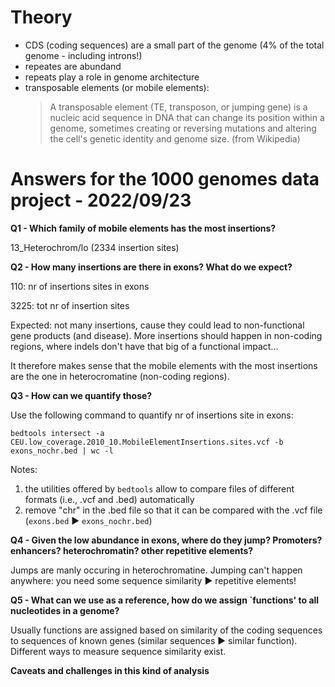 # Theory

* CDS (coding sequences) are a small part of the genome (4% of the total genome - including introns!)
* repeates are abundand
* repeats play a role in genome architecture
* transposable elements (or mobile elements): 
  > A transposable element (TE, transposon, or jumping gene) is a nucleic acid sequence in DNA that can change its position within a genome, sometimes creating or reversing mutations and altering the cell's genetic identity and genome size. (from Wikipedia)


# Answers for the 1000 genomes data project - 2022/09/23

**Q1 - Which family of mobile elements has the most insertions?**

13_Heterochrom/lo (2334 insertion sites)

**Q2 - How many insertions are there in exons? What do we expect?**

110: nr of insertions sites in exons

3225: tot nr of insertion sites

Expected: not many insertions, cause they could lead to non-functional gene products (and disease). More insertions should happen in non-coding regions, where indels don't have that big of a functional impact... 

It therefore makes sense that the mobile elements with the most insertions are the one in heterocromatine (non-coding regions).


**Q3 - How can we quantify those?**

Use the following command to quantify nr of insertions site in exons:
```
bedtools intersect -a CEU.low_coverage.2010_10.MobileElementInsertions.sites.vcf -b exons_nochr.bed | wc -l
```

Notes: 
1. the utilities offered by `bedtools` allow to compare files of different formats (i.e., .vcf and .bed) automatically
2. remove "chr" in the .bed file so that it can be compared with the .vcf file (`exons.bed` ▶️ `exons_nochr.bed`)


**Q4 - Given the low abundance in exons, where do they jump?
Promoters? enhancers? heterochromatin? other repetitive elements?**

Jumps are manly occuring in heterochromatine. Jumping can't happen anywhere: you need some sequence similarity ▶️ repetitive elements!

**Q5 - What can we use as a reference, how do we assign `functions' to all nucleotides in a genome?**

Usually functions are assigned based on similarity of the coding sequences to sequences of known genes (similar sequences ▶️ similar function). Different ways to measure sequence similarity exist. 

**Caveats and challenges in this kind of analysis**

